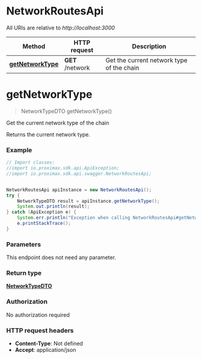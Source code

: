# NetworkRoutesApi

All URIs are relative to *http://localhost:3000*

Method | HTTP request | Description
------------- | ------------- | -------------
[**getNetworkType**](NetworkRoutesApi.md#getNetworkType) | **GET** /network | Get the current network type of the chain


<a name="getNetworkType"></a>
# **getNetworkType**
> NetworkTypeDTO getNetworkType()

Get the current network type of the chain

Returns the current network type.

### Example
```java
// Import classes:
//import io.proximax.sdk.api.ApiException;
//import io.proximax.sdk.api.swagger.NetworkRoutesApi;


NetworkRoutesApi apiInstance = new NetworkRoutesApi();
try {
    NetworkTypeDTO result = apiInstance.getNetworkType();
    System.out.println(result);
} catch (ApiException e) {
    System.err.println("Exception when calling NetworkRoutesApi#getNetworkType");
    e.printStackTrace();
}
```

### Parameters
This endpoint does not need any parameter.

### Return type

[**NetworkTypeDTO**](NetworkTypeDTO.md)

### Authorization

No authorization required

### HTTP request headers

 - **Content-Type**: Not defined
 - **Accept**: application/json

